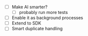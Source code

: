 - [ ] Make AI smarter?
  - [ ] probably run more tests
- [ ] Enable it as background processes
- [ ] Extend to SDK
- [ ] Smart duplicate handling